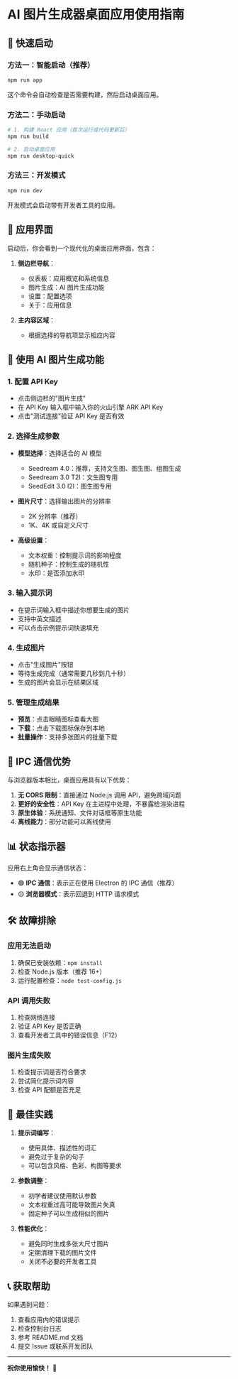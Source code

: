 # AI 图片生成器桌面应用使用指南

## 🚀 快速启动

### 方法一：智能启动（推荐）
```bash
npm run app
```
这个命令会自动检查是否需要构建，然后启动桌面应用。

### 方法二：手动启动
```bash
# 1. 构建 React 应用（首次运行或代码更新后）
npm run build

# 2. 启动桌面应用
npm run desktop-quick
```

### 方法三：开发模式
```bash
npm run dev
```
开发模式会启动带有开发者工具的应用。

## 📱 应用界面

启动后，你会看到一个现代化的桌面应用界面，包含：

1. **侧边栏导航**：
   - 仪表板：应用概览和系统信息
   - 图片生成：AI 图片生成功能
   - 设置：配置选项
   - 关于：应用信息

2. **主内容区域**：
   - 根据选择的导航项显示相应内容

## 🎨 使用 AI 图片生成功能

### 1. 配置 API Key
- 点击侧边栏的"图片生成"
- 在 API Key 输入框中输入你的火山引擎 ARK API Key
- 点击"测试连接"验证 API Key 是否有效

### 2. 选择生成参数
- **模型选择**：选择适合的 AI 模型
  - Seedream 4.0：推荐，支持文生图、图生图、组图生成
  - Seedream 3.0 T2I：文生图专用
  - SeedEdit 3.0 I2I：图生图专用

- **图片尺寸**：选择输出图片的分辨率
  - 2K 分辨率（推荐）
  - 1K、4K 或自定义尺寸

- **高级设置**：
  - 文本权重：控制提示词的影响程度
  - 随机种子：控制生成的随机性
  - 水印：是否添加水印

### 3. 输入提示词
- 在提示词输入框中描述你想要生成的图片
- 支持中英文描述
- 可以点击示例提示词快速填充

### 4. 生成图片
- 点击"生成图片"按钮
- 等待生成完成（通常需要几秒到几十秒）
- 生成的图片会显示在结果区域

### 5. 管理生成结果
- **预览**：点击眼睛图标查看大图
- **下载**：点击下载图标保存到本地
- **批量操作**：支持多张图片的批量下载

## 🔧 IPC 通信优势

与浏览器版本相比，桌面应用具有以下优势：

1. **无 CORS 限制**：直接通过 Node.js 调用 API，避免跨域问题
2. **更好的安全性**：API Key 在主进程中处理，不暴露给渲染进程
3. **原生体验**：系统通知、文件对话框等原生功能
4. **离线能力**：部分功能可以离线使用

## 📊 状态指示器

应用右上角会显示通信状态：

- 🟢 **IPC 通信**：表示正在使用 Electron 的 IPC 通信（推荐）
- 🟡 **浏览器模式**：表示回退到 HTTP 请求模式

## 🛠️ 故障排除

### 应用无法启动
1. 确保已安装依赖：`npm install`
2. 检查 Node.js 版本（推荐 16+）
3. 运行配置检查：`node test-config.js`

### API 调用失败
1. 检查网络连接
2. 验证 API Key 是否正确
3. 查看开发者工具中的错误信息（F12）

### 图片生成失败
1. 检查提示词是否符合要求
2. 尝试简化提示词内容
3. 检查 API 配额是否充足

## 🎯 最佳实践

1. **提示词编写**：
   - 使用具体、描述性的词汇
   - 避免过于复杂的句子
   - 可以包含风格、色彩、构图等要求

2. **参数调整**：
   - 初学者建议使用默认参数
   - 文本权重过高可能导致图片失真
   - 固定种子可以生成相似的图片

3. **性能优化**：
   - 避免同时生成多张大尺寸图片
   - 定期清理下载的图片文件
   - 关闭不必要的开发者工具

## 📞 获取帮助

如果遇到问题：

1. 查看应用内的错误提示
2. 检查控制台日志
3. 参考 README.md 文档
4. 提交 Issue 或联系开发团队

---

**祝你使用愉快！** 🎉
